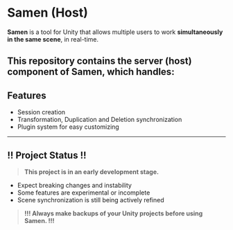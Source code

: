 # Samen (Host)

**Samen** is a tool for Unity that allows multiple users to work **simultaneously in the same scene**, in real-time.

This repository contains the **server (host)** component of Samen, which handles:
---

## Features

- Session creation
- Transformation, Duplication and Deletion synchronization
- Plugin system for easy customizing

---

## !! Project Status !!

> **This project is in an early development stage.**

- Expect breaking changes and instability
- Some features are experimental or incomplete
- Scene synchronization is still being actively refined

> **!!! Always make backups of your Unity projects before using Samen. !!!**
